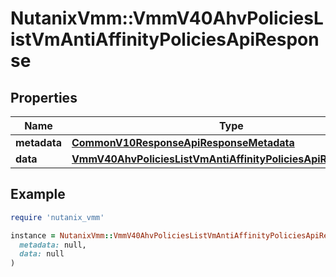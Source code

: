 # NutanixVmm::VmmV40AhvPoliciesListVmAntiAffinityPoliciesApiResponse

## Properties

| Name | Type | Description | Notes |
| ---- | ---- | ----------- | ----- |
| **metadata** | [**CommonV10ResponseApiResponseMetadata**](CommonV10ResponseApiResponseMetadata.md) |  | [optional] |
| **data** | [**VmmV40AhvPoliciesListVmAntiAffinityPoliciesApiResponseData**](VmmV40AhvPoliciesListVmAntiAffinityPoliciesApiResponseData.md) |  | [optional] |

## Example

```ruby
require 'nutanix_vmm'

instance = NutanixVmm::VmmV40AhvPoliciesListVmAntiAffinityPoliciesApiResponse.new(
  metadata: null,
  data: null
)
```

